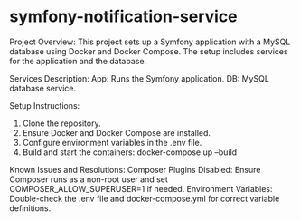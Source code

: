 # symfony-notification-service
Project Overview:
This project sets up a Symfony application with a MySQL database using Docker and Docker Compose. The setup includes services for the application and the database.

Services Description:
App: Runs the Symfony application.
DB: MySQL database service.

Setup Instructions:
1.	Clone the repository.
2.	Ensure Docker and Docker Compose are installed.
3.	Configure environment variables in the .env file.
4.	Build and start the containers: docker-compose up –build

Known Issues and Resolutions:
Composer Plugins Disabled: Ensure Composer runs as a non-root user and set COMPOSER_ALLOW_SUPERUSER=1 if needed.
Environment Variables: Double-check the .env file and docker-compose.yml for correct variable definitions.
